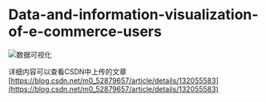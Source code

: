 # Data-and-information-visualization-of-e-commerce-users
![数据可视化](https://github.com/jiebeiyanhua/Data-and-information-visualization-of-e-commerce-users/assets/136771107/abc1f96c-b59f-4413-9ba7-9d524cd04073)

详细内容可以查看CSDN中上传的文章[https://blog.csdn.net/m0_52879657/article/details/132055583](https://blog.csdn.net/m0_52879657/article/details/132055583)
